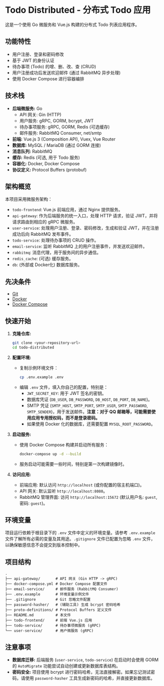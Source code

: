 # Todo Distributed - 分布式 Todo 应用

这是一个使用 Go 微服务和 Vue.js 构建的分布式 Todo 列表应用程序。

## 功能特性

*   用户注册、登录和密码修改
*   基于 JWT 的身份认证
*   待办事项 (Todo) 的增、删、改、查 (CRUD)
*   用户注册成功后发送欢迎邮件 (通过 RabbitMQ 异步处理)
*   使用 Docker Compose 进行容器编排

## 技术栈

*   **后端微服务:** Go
    *   API 网关: Gin (HTTP)
    *   用户服务: gRPC, GORM, bcrypt, JWT
    *   待办事项服务: gRPC, GORM, Redis (可选缓存)
    *   邮件服务: RabbitMQ Consumer, net/smtp
*   **前端:** Vue.js 3 (Composition API), Vuex, Vue Router
*   **数据库:** MySQL / MariaDB (通过 GORM 连接)
*   **消息队列:** RabbitMQ
*   **缓存:** Redis (可选, 用于 Todo 服务)
*   **容器化:** Docker, Docker Compose
*   **协议定义:** Protocol Buffers (protobuf)

## 架构概览

本项目采用微服务架构：

*   `todo-frontend`: Vue.js 前端应用，通过 Nginx 提供服务。
*   `api-gateway`: 作为后端服务的统一入口，处理 HTTP 请求，验证 JWT，并将请求路由到相应的 gRPC 微服务。
*   `user-service`: 处理用户注册、登录、密码修改，生成和验证 JWT，并在注册成功后向 RabbitMQ 发布事件。
*   `todo-service`: 处理待办事项的 CRUD 操作。
*   `email-service`: 监听 RabbitMQ 上的用户注册事件，并发送欢迎邮件。
*   `rabbitmq`: 消息代理，用于服务间的异步通信。
*   `redis_cache`: (可选) 缓存服务。
*   `db`: (外部或 Docker化) 数据库服务。

## 先决条件

*   [Git](https://git-scm.com/)
*   [Docker](https://www.docker.com/)
*   [Docker Compose](https://docs.docker.com/compose/install/)

## 快速开始

1.  **克隆仓库:**
    ```bash
    git clone <your-repository-url>
    cd todo-distributed
    ```

2.  **配置环境:**
    *   复制示例环境文件：
        ```bash
        cp .env.example .env
        ```
    *   编辑 `.env` 文件，填入你自己的配置，特别是：
        *   `JWT_SECRET_KEY`: 用于 JWT 签名的密钥。
        *   数据库凭证 (`DB_USER`, `DB_PASSWORD`, `DB_HOST`, `DB_PORT`, `DB_NAME`)。
        *   SMTP 凭证 (`SMTP_HOST`, `SMTP_PORT`, `SMTP_USER`, `SMTP_PASSWORD`, `SMTP_SENDER`)，用于发送邮件。**注意：对于 QQ 邮箱等，可能需要使用应用专用授权码，而不是登录密码。**
        *   如果使用 Docker 化的数据库，还需要配置 `MYSQL_ROOT_PASSWORD`。

3.  **启动服务:**
    *   使用 Docker Compose 构建并启动所有服务：
        ```bash
        docker-compose up -d --build
        ```
    *   服务启动可能需要一些时间，特别是第一次构建镜像时。

4.  **访问应用:**
    *   前端应用: 默认访问 `http://localhost` (或你配置的宿主机端口)。
    *   API 网关: 默认监听 `http://localhost:8080`。
    *   RabbitMQ 管理界面: 访问 `http://localhost:15672` (默认用户名: `guest`, 密码: `guest`)。

## 环境变量

项目运行依赖于根目录下的 `.env` 文件中定义的环境变量。请参考 `.env.example` 文件了解所有必需的变量及其用途。`.gitignore` 文件已配置为忽略 `.env` 文件，以确保敏感信息不会提交到版本控制中。

## 项目结构

```
.
├── api-gateway/       # API 网关 (Gin HTTP -> gRPC)
├── docker-compose.yml # Docker Compose 配置文件
├── email-service/     # 邮件服务 (RabbitMQ Consumer)
├── .env.example       # 环境变量示例文件
├── .gitignore         # Git 忽略文件配置
├── password-hasher/   # (辅助工具) 生成 bcrypt 密码哈希
├── proto-definitions/ # Protocol Buffers 定义文件
├── README.md          # 本文件
├── todo-frontend/     # 前端 Vue.js 应用
├── todo-service/      # 待办事项微服务 (gRPC)
└── user-service/      # 用户微服务 (gRPC)
```

## 注意事项

*   **数据库迁移:** 后端服务 (`user-service`, `todo-service`) 在启动时会使用 GORM 的 `AutoMigrate` 功能尝试自动创建或更新数据库表结构。
*   **密码安全:** 项目使用 bcrypt 进行密码哈希，无法直接解密。如果忘记测试密码，请使用 `password-hasher` 工具生成新密码的哈希，并直接更新数据库。 